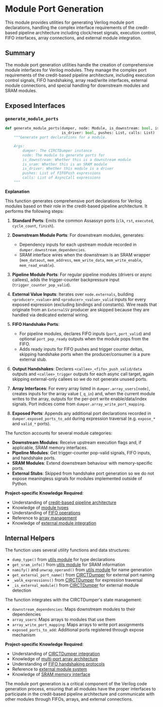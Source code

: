 # Module Port Generation

This module provides utilities for generating Verilog module port declarations, handling the complex interface requirements of the credit-based pipeline architecture including clock/reset signals, execution control, FIFO interfaces, array connections, and external module integration.

## Summary

The module port generation utilities handle the creation of comprehensive module interfaces for Verilog modules. They manage the complex port requirements of the credit-based pipeline architecture, including execution control signals, FIFO handshaking, array read/write interfaces, external module connections, and special handling for downstream modules and SRAM modules.

## Exposed Interfaces

### `generate_module_ports`

```python
def generate_module_ports(dumper, node: Module, is_downstream: bool, is_sram: bool,
                          is_driver: bool, pushes: List, calls: List) -> None:
    """Generate port declarations for a module.

    Args:
        dumper: The CIRCTDumper instance
        node: The module to generate ports for
        is_downstream: Whether this is a downstream module
        is_sram: Whether this is an SRAM module
        is_driver: Whether this module is a driver
        pushes: List of FIFOPush expressions
        calls: List of AsyncCall expressions
    """
```

**Explanation**

This function generates comprehensive port declarations for Verilog modules based on their role in the credit-based pipeline architecture. It performs the following steps:

1. **Standard Ports**: Emits the common Assassyn ports (`clk`, `rst`, `executed`, `cycle_count`, `finish`).

2. **Downstream Module Ports**: For downstream modules, generates:
   - Dependency inputs for each upstream module recorded in `dumper.downstream_dependencies`.
   - SRAM interface wires when the downstream is an SRAM wrapper (`mem_dataout`, `mem_address`, `mem_write_data`, `mem_write_enable`, `mem_read_enable`).

3. **Pipeline Module Ports**: For regular pipeline modules (drivers or async callees), adds the trigger-counter backpressure input (`trigger_counter_pop_valid`).

4. **External Value Inputs**: Iterates over `node.externals`, building `<producer>_<value>` and `<producer>_<value>_valid` inputs for every exposed expression (excluding bindings and constants). Wire reads that originate from an `ExternalSV` producer are skipped because they are handled via dedicated external wiring.

5. **FIFO Handshake Ports**:
   - For pipeline modules, declares FIFO inputs (`port`, `port_valid`) and optional `port_pop_ready` outputs when the module pops from the FIFO.
   - Adds ready inputs for FIFO pushes and trigger counter deltas, skipping handshake ports when the producer/consumer is a pure external stub.

6. **Output Handshakes**: Declares `<callee>_<fifo>_push_valid/data` outputs and `<callee>_trigger` outputs for each async call target, again skipping external-only callees so we do not generate unused ports.

7. **Array Interfaces**: For every array listed in `dumper.array_users[node]`, creates inputs for the array value (`_q_in`) and, when the current module writes to the array, outputs for the per-port write enable/data/index signals. Port indices come from `dumper.array_write_port_mapping`.

8. **Exposed Ports**: Appends any additional port declarations recorded in `dumper.exposed_ports_to_add` during expression traversal (e.g. `expose_*` and `valid_*` ports).

The function accounts for several module categories:

- **Downstream Modules**: Receive upstream execution flags and, if applicable, SRAM memory interfaces.
- **Pipeline Modules**: Get trigger-counter pop-valid signals, FIFO inputs, and handshake ports.
- **SRAM Modules**: Extend downstream behaviour with memory-specific ports.
- **External Stubs**: Skipped from handshake port generation so we do not expose meaningless signals for modules implemented outside of Python.

**Project-specific Knowledge Required**:
- Understanding of [credit-based pipeline architecture](/docs/design/arch/arch.md)
- Knowledge of [module types](/python/assassyn/ir/module/module.md)
- Understanding of [FIFO operations](/python/assassyn/ir/expr/array.md)
- Reference to [array management](/python/assassyn/codegen/verilog/cleanup.md)
- Knowledge of [external module integration](/python/assassyn/ir/module/external.md)

## Internal Helpers

The function uses several utility functions and data structures:

- `dump_type()` from [utils module](/python/assassyn/codegen/verilog/utils.md) for type declarations
- `get_sram_info()` from [utils module](/python/assassyn/codegen/verilog/utils.md) for SRAM information
- `namify()` and `unwrap_operand()` from [utils module](/python/assassyn/utils.md) for name generation
- `get_external_port_name()` from [CIRCTDumper](/python/assassyn/codegen/verilog/design.md) for external port naming
- `_walk_expressions()` from [CIRCTDumper](/python/assassyn/codegen/verilog/design.md) for expression traversal
- `_is_external_module()` from [CIRCTDumper](/python/assassyn/codegen/verilog/design.md) for external module detection

The function integrates with the CIRCTDumper's state management:
- `downstream_dependencies`: Maps downstream modules to their dependencies
- `array_users`: Maps arrays to modules that use them
- `array_write_port_mapping`: Maps arrays to write port assignments
- `exposed_ports_to_add`: Additional ports registered through expose mechanism

**Project-specific Knowledge Required**:
- Understanding of [CIRCTDumper integration](/python/assassyn/codegen/verilog/design.md)
- Knowledge of [multi-port array architecture](/docs/design/arch/arch.md)
- Understanding of [FIFO handshaking protocols](/docs/design/internal/pipeline.md)
- Reference to [external module system](/python/assassyn/ir/module/external.md)
- Knowledge of [SRAM memory interface](/python/assassyn/ir/memory/sram.md)

The module port generation is a critical component of the Verilog code generation process, ensuring that all modules have the proper interfaces to participate in the credit-based pipeline architecture and communicate with other modules through FIFOs, arrays, and external connections.
